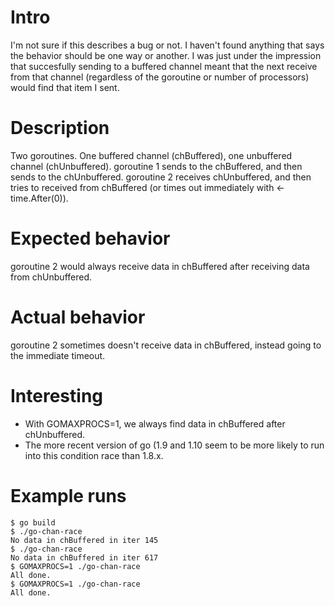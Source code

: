 # Intro
I'm not sure if this describes a bug or not. I haven't found anything that 
says the behavior should be one way or another. I was just under the impression
that succesfully sending to a buffered channel meant that the next receive
from that channel (regardless of the goroutine or number of processors) would
find that item I sent.

# Description
Two goroutines. One buffered channel (chBuffered), one unbuffered channel (chUnbuffered). 
goroutine 1 sends to the chBuffered, and then sends to the chUnbuffered.
goroutine 2 receives chUnbuffered, and then tries to received from chBuffered (or times out immediately with <-time.After(0)).

# Expected behavior
goroutine 2 would always receive data in chBuffered after receiving data from chUnbuffered.

# Actual behavior
goroutine 2 sometimes doesn't receive data in chBuffered, instead going to the immediate timeout.

# Interesting
- With GOMAXPROCS=1, we always find data in chBuffered after chUnbuffered.
- The more recent version of go (1.9 and 1.10 seem to be more likely to run into
  this condition race than 1.8.x.

# Example runs
```
$ go build
$ ./go-chan-race
No data in chBuffered in iter 145
$ ./go-chan-race
No data in chBuffered in iter 617
$ GOMAXPROCS=1 ./go-chan-race
All done.
$ GOMAXPROCS=1 ./go-chan-race
All done.
```
